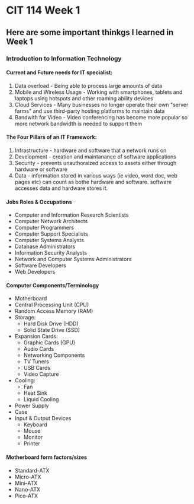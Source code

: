 # CIT 114 Week 1
## Here are some important thinkgs I learned in Week 1
### Introduction to Information Technology

#### Current and Future needs for IT specialist:
1. Data overload - Being able to process large amounts of data
2. Mobile and Wireless Usage - Working with smartphones, tablets and laptops using hotspots and other roaming ability devices
3. Cloud Services - Many businesses no longer operate their own "server farms" and use third-party hosting platforms to maintain data
4. Bandwith for Video - Video conferencing has become more popular so more network bandwidth is needed to support them

#### The Four Pillars of an IT Framework:
1. Infrastructure - hardware and software that a network runs on
2. Development - creation and maintanance of software applications
3. Security - prevents unauthoraized access to assets either through hardware or software
4. Data - information stored in various ways (ie video, word doc, web pages etc) can count as bothe hardware and software. software accesses data and hardware stores it.

#### Jobs Roles & Occupations
- Computer and Information Research Scientists
- Computer Network Architects
- Computer Programmers
- Computer Support Specialists
- Computer Systems Analysts
- Database Administrators
- Information Security Analysts
- Network and Computer Systems Administrators
- Software Developers
- Web Developers

#### Computer Components/Terminology
- Motherboard
- Central Processing Unit (CPU)
- Random Access Memory (RAM)
- Storage:
    - Hard Disk Drive (HDD)
    - Solid State Drive (SSD)
- Expansion Cards:
    - Graphic Cards (GPU)
    - Audio Cards
    - Networking Components
    - TV Tuners
    - USB Cards
    - Video Capture
- Cooling:
    - Fan
    - Heat Sink
    - Liquid Cooling
- Power Supply
- Case
- Input & Output Devices
    - Keyboard
    - Mouse
    - Monitor
    - Printer

#### Motherboard form factors/sizes
- Standard-ATX
- Micro-ATX
- Mini-ATX
- Nano-ATX
- Pico-ATX
